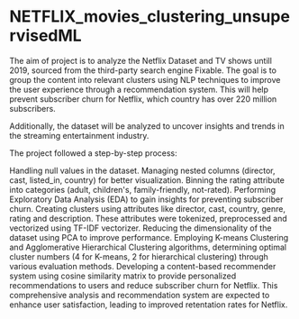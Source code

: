 # NETFLIX_movies_clustering_unsupervisedML


The aim of project is to analyze the Netflix Dataset and TV shows untill 2019, sourced from the third-party search engine Fixable. The goal is to group the content into relevant clusters using NLP techniques to improve the user experience through a recommendation system. This will help prevent subscriber churn for Netflix, which country has over 220 million subscribers.

Additionally, the dataset will be analyzed to uncover insights and trends in the streaming entertainment industry.

The project followed a step-by-step process:

Handling null values in the dataset. Managing nested columns (director, cast, listed_in, country) for better visualization. Binning the rating attribute into categories (adult, children's, family-friendly, not-rated). Performing Exploratory Data Analysis (EDA) to gain insights for preventing subscriber churn. Creating clusters using attributes like director, cast, country, genre, rating and description. These attributes were tokenized, preprocessed and vectorized using TF-IDF vectorizer. Reducing the dimensionality of the dataset using PCA to improve performance. Employing K-means Clustering and Agglomerative Hierarchical Clustering algorithms, determining optimal cluster numbers (4 for K-means, 2 for hierarchical clustering) through various evaluation methods. Developing a content-based recommender system using cosine similarity matrix to provide personalized recommendations to users and reduce subscriber churn for Netflix. This comprehensive analysis and recommendation system are expected to enhance user satisfaction, leading to improved retentation rates for Netflix.
